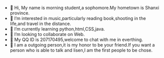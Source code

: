 - 👋 Hi, My name is morning student,a sophomore.My hometown is Shanxi province.
- 👀 I’m interested in music,particularly reading book,shooting in the life,and travel in the distance.
- 🌱 I’m currently learning python,html,CSS,java.
- 💞️ I’m looking to collaborate on Web.
- 🐧 My QQ ID is 207170495,welcome to chat with me in everthing.
- 🙌 I am a outgoing person,it is my honor to be your friend.If you want a person who is able to talk and lisen,I am the first people to be chose.

<!---
Gmorning730/Gmorning730 is a ✨ special ✨ repository because its `README.md` (this file) appears on your GitHub profile.
You can click the Preview link to take a look at your changes.
--->

